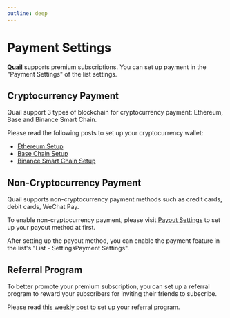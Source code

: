 ```yaml
---
outline: deep
---
```


# Payment Settings

**[Quail](https://quail.ink "Quail Official Website")** supports premium subscriptions. You can set up payment in the "Payment Settings" of the list settings.

## Cryptocurrency Payment

Quail support 3 types of blockchain for cryptocurrency payment: Ethereum, Base and Binance Smart Chain.

Please read the following posts to set up your cryptocurrency wallet:

- [Ethereum Setup](https://quail.ink/blog/p/how-to-enable-eth-blockchain-payment-with-your-newsletter-by-quail)
- [Base Chain Setup](https://quail.ink/blog/p/how-to-enable-base-blockchain-payment-with-your-newsletter-by-quail)
- [Binance Smart Chain Setup](https://quail.ink/blog/p/how-to-empower-your-newsletter-with-bsc-blockchain-payments)

## Non-Cryptocurrency Payment

Quail supports non-cryptocurrency payment methods such as credit cards, debit cards, WeChat Pay.

To enable non-cryptocurrency payment, please visit [Payout Settings](https://quail.ink/dashboard/profile/payout) to set up your payout method at first.

After setting up the payout method, you can enable the payment feature in the list's "List - SettingsPayment Settings".

## Referral Program

To better promote your premium subscription, you can set up a referral program to reward your subscribers for inviting their friends to subscribe.

Please read [this weekly post](https://quail.ink/blog/p/quail-weekly-40) to set up your referral program.
